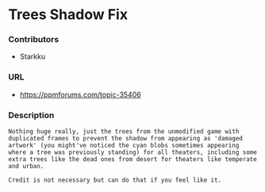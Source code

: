 # Trees Shadow Fix

### Contributors

-   Starkku

### URL

-   https://ppmforums.com/topic-35406

### Description

```
Nothing huge really, just the trees from the unmodified game with duplicated frames to prevent the shadow from appearing as 'damaged artwork' (you might've noticed the cyan blobs sometimes appearing where a tree was previously standing) for all theaters, including some extra trees like the dead ones from desert for theaters like temperate and urban.

Credit is not necessary but can do that if you feel like it.
```
